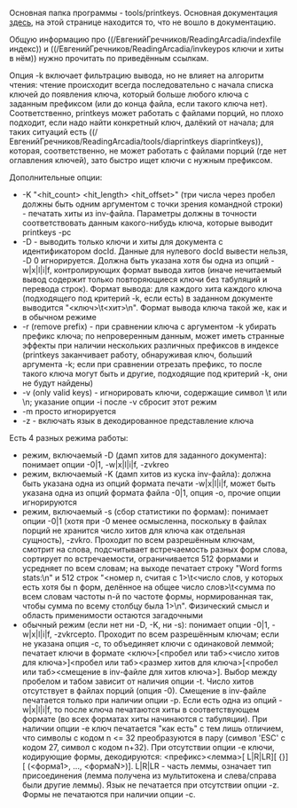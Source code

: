 Основная папка программы - tools/printkeys.
Основная документация [здесь](http://doc.yandex-team.ru/Search/y-server-manual/concepts/printkeys.xml), на этой странице находится то, что не вошло в документацию.

Общую информацию про ((/ЕвгенийГречников/ReadingArcadia/indexfile индекс)) и ((/ЕвгенийГречников/ReadingArcadia/invkeypos ключи и хиты в нём)) нужно прочитать по приведённым ссылкам.

Опция -k включает фильтрацию вывода, но не влияет на алгоритм чтения: чтение происходит всегда последовательно с начала списка ключей до появления ключа, который больше любого ключа с заданным префиксом (или до конца файла, если такого ключа нет). Соответственно, printkeys может работать с файлами порций, но плохо подходит, если надо найти конкретный ключ, далёкий от начала; для таких ситуаций есть ((/ЕвгенийГречников/ReadingArcadia/tools/diaprintkeys diaprintkeys)), которая, соответственно, не может работать с файлами порций (где нет оглавления ключей), зато быстро ищет ключи с нужным префиксом.

Дополнительные опции:
* -K "<hit_count> <hit_length> <hit_offset>" (три числа через пробел должны быть одним аргументом с точки зрения командной строки) - печатать хиты из inv-файла. Параметры должны в точности соответствовать данным какого-нибудь ключа, которые выводит printkeys -pc
* -D <docId> - выводить только ключи и хиты для документа с идентификатором docId. Данные для нулевого docId вывести нельзя, -D 0 игнорируется. Должна быть указана хотя бы одна из опций -w|x|l|i|f, контролирующих формат вывода хитов (иначе нечитаемый вывод содержит только повторяющиеся ключи без табуляций и перевода строк). Формат вывода: для каждого хита каждого ключа (подходящего под критерий -k, если есть) в заданном документе выводится "<ключ>\t<хит>\n". Формат вывода ключа такой же, как и в обычном режиме
* -r (remove prefix) - при сравнении ключа с аргументом -k убирать префикс ключа; по непроверенным данным, может иметь странные эффекты при наличии нескольких различных префиксов в индексе (printkeys заканчивает работу, обнаруживая ключ, больший аргумента -k; если при сравнении отрезать префикс, то после такого ключа могут быть и другие, подходящие под критерий -k, они не будут найдены)
* -v (only valid keys) - игнорировать ключи, содержащие символ \t или \n; указание опции -i после -v сбросит этот режим
* -m просто игнорируется
* -z - включать язык в декодированное представление ключа

Есть 4 разных режима работы:
  * режим, включаемый -D (дамп хитов для заданного документа): понимает опции -0|1, -w|x|l|i|f, -zvkreo
  * режим, включаемый -K (дамп хитов из куска inv-файла): должна быть указана одна из опций формата печати -w|x|l|i|f, может быть указана одна из опций формата файла -0|1, опция -o, прочие опции игнорируются
  * режим, включаемый -s (сбор статистики по формам): понимает опции -0|1 (хотя при -0 менее осмысленна, поскольку в файлах порций не хранится число хитов для ключа как отдельная сущность), -zvkro. Проходит по всем разрешённым ключам, смотрит на слова, подсчитывает встречаемость разных форм слова, сортирует по встречаемости, ограничивается 512 формами и усредняет по всем словам; на выходе печатает строку "Word forms stats:\n" и 512 строк "<номер n, считая с 1>\t<число слов, у которых есть хотя бы n форм, делённое на общее число слов>\t<сумма по всем словам частоты n-й по частоте формы, нормированная так, чтобы сумма по всему столбцу была 1>\n". Физический смысл и область применимости остаются загадочными
  * обычный режим (если нет ни -D, -K, ни -s): понимает опции -0|1, -w|x|l|i|f, -zvkrcepto. Проходит по всем разрешённым ключам; если не указана опция -c, то объединяет ключи с одинаковой леммой; печатает ключи в формате <ключ>[<пробел или таб><число хитов для ключа>]<пробел или таб><размер хитов для ключа>[<пробел или таб><смещение в inv-файле для хитов ключа>]. Выбор между пробелом и табом зависит от наличия опции -t. Число хитов отсутствует в файлах порций (опция -0). Смещение в inv-файле печатается только при наличии опции -p. Если есть одна из опций -w|x|l|i|f, то после ключа печатаются хиты в соответствующем формате (во всех форматах хиты начинаются с табуляции). При наличии опции -e ключ печатается "как есть" с тем лишь отличием, что символы с кодом n <= 32 преобразуются в пару (символ 'ESC' с кодом 27, символ с кодом n+32). При отсутствии опции -e ключи, кодирующие формы, декодируются: <префикс><лемма>[ L|R|LR][ {<language>}][ (<форма1>, ..., <формаN>)]. L|R|LR - часть леммы, означает тип присоединения (лемма получена из мультитокена и слева/справа были другие леммы). Язык не печатается при отсутствии опции -z. Формы не печатаются при наличии опции -c.

